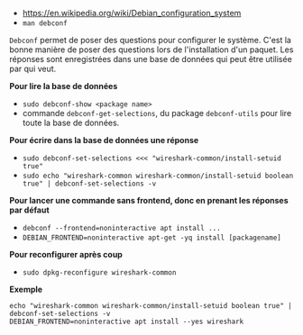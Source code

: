 * https://en.wikipedia.org/wiki/Debian_configuration_system
* `man debconf`

`Debconf` permet de poser des questions pour configurer le système. C'est la bonne manière de poser des questions lors de l'installation d'un paquet. Les réponses sont enregistrées dans une base de données qui peut être utilisée par qui veut.

**Pour lire la base de données**
* `sudo debconf-show <package name>`
* commande `debconf-get-selections`, du package `debconf-utils` pour lire toute la base de données.

**Pour écrire dans la base de données une réponse**

* `sudo debconf-set-selections <<< "wireshark-common/install-setuid true"`
* `sudo echo "wireshark-common wireshark-common/install-setuid boolean true" | debconf-set-selections -v` 

**Pour lancer une commande sans frontend, donc en prenant les réponses par défaut**

* `debconf --frontend=noninteractive apt install ...`
* `DEBIAN_FRONTEND=noninteractive apt-get -yq install [packagename]`

**Pour reconfigurer après coup**

* `sudo dpkg-reconfigure wireshark-common`

**Exemple**

```
echo "wireshark-common wireshark-common/install-setuid boolean true" | debconf-set-selections -v
DEBIAN_FRONTEND=noninteractive apt install --yes wireshark
```
